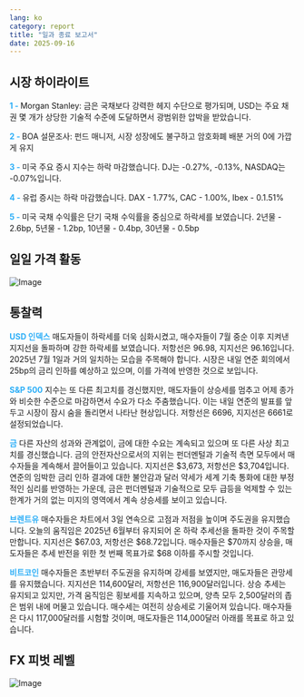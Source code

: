 ```yaml
---
lang: ko
category: report
title: "일과 종료 보고서"
date: 2025-09-16
---
```



<h2>시장 하이라이트</h2>
<strong style="color: #2caef7;">1 - </strong> Morgan Stanley: 금은 국채보다 강력한 헤지 수단으로 평가되며, USD는 주요 채권 몇 개가 상당한 기술적 수준에 도달하면서 광범위한 압박을 받았습니다.

<strong style="color: #2caef7;">2 - </strong> BOA 설문조사: 펀드 매니저, 시장 성장에도 불구하고 암호화폐 배분 거의 0에 가깝게 유지

<strong style="color: #2caef7;">3 - </strong> 미국 주요 증시 지수는 하락 마감했습니다. DJ는 -0.27%, -0.13%, NASDAQ는 -0.07%입니다.

<strong style="color: #2caef7;">4 - </strong> 유럽 증시는 하락 마감했습니다. DAX - 1.77%, CAC - 1.00%, Ibex - 0.1.51%

<strong style="color: #2caef7;">5 - </strong> 미국 국채 수익률은 단기 국채 수익률을 중심으로 하락세를 보였습니다. 2년물 - 2.6bp, 5년물 - 1.2bp, 10년물 - 0.4bp, 30년물 - 0.5bp




<h2>일일 가격 활동</h2>
<img src="https://markleighedu.github.io/img/Sep-2025/16-Sep-2025/price.jpg" alt="Image"/>

<h2>통찰력</h2>
<strong style="color: #2caef7;">USD 인덱스</strong> 매도자들이 하락세를 더욱 심화시켰고, 매수자들이 7월 중순 이후 지켜낸 지지선을 돌파하며 강한 하락세를 보였습니다. 저항선은 96.98, 지지선은 96.16입니다. 2025년 7월 1일과 거의 일치하는 모습을 주목해야 합니다. 시장은 내일 연준 회의에서 25bp의 금리 인하를 예상하고 있으며, 이를 가격에 반영한 것으로 보입니다.

<strong style="color: #2caef7;">S&P 500</strong> 지수는 또 다른 최고치를 경신했지만, 매도자들이 상승세를 멈추고 어제 종가와 비슷한 수준으로 마감하면서 수요가 다소 주춤했습니다. 이는 내일 연준의 발표를 앞두고 시장이 잠시 숨을 돌리면서 나타난 현상입니다. 저항선은 6696, 지지선은 6661로 설정되었습니다.

<strong style="color: #2caef7;">금</strong> 다른 자산의 성과와 관계없이, 금에 대한 수요는 계속되고 있으며 또 다른 사상 최고치를 경신했습니다. 금의 안전자산으로서의 지위는 펀더멘털과 기술적 측면 모두에서 매수자들을 계속해서 끌어들이고 있습니다. 지지선은 $3,673, 저항선은 $3,704입니다. 연준의 임박한 금리 인하 결과에 대한 불안감과 달러 약세가 세계 기축 통화에 대한 부정적인 심리를 반영하는 가운데, 금은 펀더멘털과 기술적으로 모두 급등을 억제할 수 있는 한계가 거의 없는 미지의 영역에서 계속 상승세를 보이고 있습니다.

<strong style="color: #2caef7;">브렌트유</strong> 매수자들은 차트에서 3일 연속으로 고점과 저점을 높이며 주도권을 유지했습니다. 오늘의 움직임은 2025년 6월부터 유지되어 온 하락 추세선을 돌파한 것이 주목할 만합니다. 지지선은 $67.03, 저항선은 $68.72입니다. 매수자들은 $70까지 상승을, 매도자들은 추세 반전을 위한 첫 번째 목표가로 $68 이하를 주시할 것입니다.

<strong style="color: #2caef7;">비트코인</strong> 매수자들은 초반부터 주도권을 유지하며 강세를 보였지만, 매도자들은 관망세를 유지했습니다. 지지선은 114,600달러, 저항선은 116,900달러입니다. 상승 추세는 유지되고 있지만, 가격 움직임은 횡보세를 지속하고 있으며, 양측 모두 2,500달러의 좁은 범위 내에 머물고 있습니다. 매수세는 여전히 상승세로 기울어져 있습니다. 매수자들은 다시 117,000달러를 시험할 것이며, 매도자들은 114,000달러 아래를 목표로 하고 있습니다.



<h2>FX 피벗 레벨</h2>
<img src="https://markleighedu.github.io/img/Sep-2025/16-Sep-2025/pivot.jpg" alt="Image"/>
